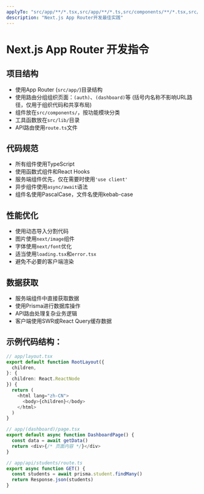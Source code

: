 ```yaml
---
applyTo: "src/app/**/*.tsx,src/app/**/*.ts,src/components/**/*.tsx,src/components/**/*.ts"
description: "Next.js App Router开发最佳实践"
---
```


# Next.js App Router 开发指令

## 项目结构
- 使用App Router (`src/app/`)目录结构
- 使用路由分组组织页面：`(auth)`、`(dashboard)`等 (括号内名称不影响URL路径，仅用于组织代码和共享布局)
- 组件放在`src/components/`，按功能模块分类
- 工具函数放在`src/lib/`目录
- API路由使用`route.ts`文件

## 代码规范
- 所有组件使用TypeScript
- 使用函数式组件和React Hooks
- 服务端组件优先，仅在需要时使用`'use client'`
- 异步组件使用`async/await`语法
- 组件名使用PascalCase，文件名使用kebab-case

## 性能优化
- 使用动态导入分割代码
- 图片使用`next/image`组件
- 字体使用`next/font`优化
- 适当使用`loading.tsx`和`error.tsx`
- 避免不必要的客户端渲染

## 数据获取
- 服务端组件中直接获取数据
- 使用Prisma进行数据库操作
- API路由处理复杂业务逻辑
- 客户端使用SWR或React Query缓存数据

## 示例代码结构：

```typescript
// app/layout.tsx
export default function RootLayout({
  children,
}: {
  children: React.ReactNode
}) {
  return (
    <html lang="zh-CN">
      <body>{children}</body>
    </html>
  )
}

// app/(dashboard)/page.tsx
export default async function DashboardPage() {
  const data = await getData()
  return <div>{/* 页面内容 */}</div>
}

// app/api/students/route.ts
export async function GET() {
  const students = await prisma.student.findMany()
  return Response.json(students)
}
```